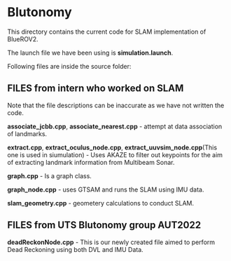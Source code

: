 # Blutonomy

This directory contains the current code for SLAM implementation of BlueROV2.

The launch file we have been using is **simulation.launch**.

Following files are inside the source folder:

## FILES from intern who worked on SLAM
Note that the file descriptions can be inaccurate as we have not written the code.

  **associate_jcbb.cpp**, **associate_nearest.cpp** - attempt at data association of landmarks.

  **extract.cpp**, **extract_oculus_node.cpp**, **extract_uuvsim_node.cpp**(This one is used in siumulation) - Uses AKAZE to filter out keypoints for the aim of extracting landmark information from Multibeam Sonar.

  **graph.cpp** - Is a graph class.

  **graph_node.cpp** - uses GTSAM and runs the SLAM using IMU data.

  **slam_geometry.cpp** - geometery calculations to conduct SLAM.

## FILES from UTS Blutonomy group AUT2022

**deadReckonNode.cpp** - This is our newly created file aimed to perform Dead Reckoning using both DVL and IMU Data.
